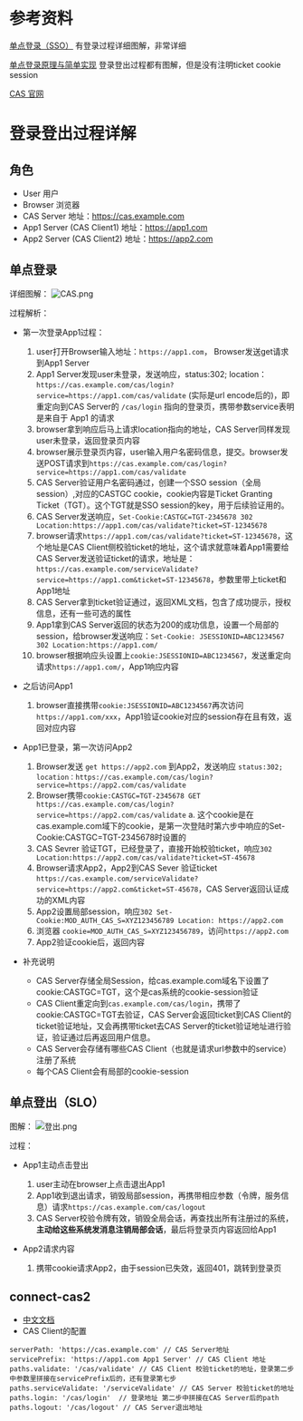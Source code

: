# 参考资料
[单点登录（SSO）](https://developer.aliyun.com/article/636281) 有登录过程详细图解，非常详细

[单点登录原理与简单实现](https://www.cnblogs.com/ywlaker/p/6113927.html) 登录登出过程都有图解，但是没有注明ticket cookie session

[CAS 官网](https://www.apereo.org/projects/cas)

# 登录登出过程详解

## 角色

- User 用户
- Browser 浏览器
- CAS Server  地址：https://cas.example.com
- App1 Server (CAS Client1) 地址：https://app1.com
- App2 Server (CAS Client2) 地址：https://app2.com

## 单点登录

详细图解：
![CAS.png](https://p6-juejin.byteimg.com/tos-cn-i-k3u1fbpfcp/82410e70abc84732997c17210f996da1~tplv-k3u1fbpfcp-watermark.image?)

过程解析：

- 第一次登录App1过程：
	1. user打开Browser输入地址：`https://app1.com`， Browser发送get请求到App1 Server
	2. App1 Server发现user未登录，发送响应，status:302; location：`https://cas.example.com/cas/login?service=https://app1.com/cas/validate`  (实际是url encode后的)，即重定向到CAS Server的 `/cas/login` 指向的登录页，携带参数service表明是来自于 App1 的请求
	3. browser拿到响应后马上请求location指向的地址，CAS Server同样发现user未登录，返回登录页内容
	4. browser展示登录页内容，user输入用户名密码信息，提交。browser发送POST请求到`https://cas.example.com/cas/login?service=https://app1.com/cas/validate`
	5. CAS Server验证用户名密码通过，创建一个SSO session（全局session）,对应的CASTGC cookie，cookie内容是Ticket Granting Ticket（TGT）。这个TGT就是SSO session的key，用于后续验证用的。
	6. CAS Server发送响应，`Set-Cookie:CASTGC=TGT-2345678 302 Location:https://app1.com/cas/validate?ticket=ST-12345678`
	7. browser请求`https://app1.com/cas/validate?ticket=ST-12345678`，这个地址是CAS Client侧校验ticket的地址，这个请求就意味着App1需要给CAS Server发送验证ticket的请求，地址是：`https://cas.example.com/serviceValidate?service=https://app1.com&ticket=ST-12345678`，参数里带上ticket和App1地址
	8. CAS Server拿到ticket验证通过，返回XML文档，包含了成功提示，授权信息，还有一些可选的属性
	9. App1拿到CAS Server返回的状态为200的成功信息，设置一个局部的session，给browser发送响应：`Set-Cookie: JSESSIONID=ABC1234567 302 Location:https://app1.com/`
	10. browser根据响应头设置上`cookie:JSESSIONID=ABC1234567`，发送重定向请求`https://app1.com/`，App1响应内容

- 之后访问App1
	1. browser直接携带`cookie:JSESSIONID=ABC1234567`再次访问`https://app1.com/xxx`，App1验证cookie对应的session存在且有效，返回对应内容

- App1已登录，第一次访问App2
	1. Browser发送 `get https://app2.com` 到App2，发送响应 `status:302; location：https://cas.example.com/cas/login?service=https://app2.com/cas/validate`
	2. Browser携带`cookie:CASTGC=TGT-2345678 GET https://cas.example.com/cas/login?service=https://app2.com/cas/validate`
		a. 这个cookie是在cas.example.com域下的cookie，是第一次登陆时第六步中响应的Set-Cookie:CASTGC=TGT-2345678时设置的
	3. CAS Sevrer 验证TGT，已经登录了，直接开始校验ticket，响应`302 Location:https://app2.com/cas/validate?ticket=ST-45678`
	4. Browser请求App2，App2到CAS Sever 验证ticket `https://cas.example.com/serviceValidate?service=https://app2.com&ticket=ST-45678`，CAS Server返回认证成功的XML内容
	5. App2设置局部session，响应`302 Set-Cookie:MOD_AUTH_CAS_S=XYZ123456789 Location: https://app2.com`
	6. 浏览器 `cookie=MOD_AUTH_CAS_S=XYZ123456789`，访问`https://app2.com`
	7. App2验证cookie后，返回内容

- 补充说明
    - CAS Server存储全局Session，给cas.example.com域名下设置了cookie:CASTGC=TGT，这个是cas系统的cookie-session验证
    - CAS Client重定向到`cas.example.com/cas/login`，携带了cookie:CASTGC=TGT去验证，CAS Server会返回ticket到CAS Client的ticket验证地址，又会再携带ticket去CAS Server的ticket验证地址进行验证，验证通过后再返回用户信息。
    - CAS Server会存储有哪些CAS Client（也就是请求url参数中的service）注册了系统
    - 每个CAS Client会有局部的cookie-session

## 单点登出（SLO）

图解：
![登出.png](https://p9-juejin.byteimg.com/tos-cn-i-k3u1fbpfcp/6abeea4dbb1840febd502ec87fa2b713~tplv-k3u1fbpfcp-watermark.image?)

过程：

- App1主动点击登出
    1. user主动在browser上点击退出App1
    2. App1收到退出请求，销毁局部session，再携带相应参数（令牌，服务信息）请求`https://cas.example.com/cas/logout`
    3. CAS Server校验令牌有效，销毁全局会话，再查找出所有注册过的系统，**主动给这些系统发消息注销局部会话**，最后将登录页内容返回给App1

- App2请求内容
    1. 携带cookie请求App2，由于session已失效，返回401，跳转到登录页 

## connect-cas2
- [中文文档](https://github.com/TencentWSRD/connect-cas2/blob/master/README.zh.md)
- CAS Client的配置
```
serverPath: 'https://cas.example.com' // CAS Server地址
servicePrefix: 'https://app1.com App1 Server' // CAS Client 地址
paths.validate: '/cas/validate' // CAS Client 校验ticket的地址，登录第二步中参数里拼接在servicePrefix后的，还有登录第七步
paths.serviceValidate: '/serviceValidate' // CAS Server 校验ticket的地址
paths.login: '/cas/login'  // 登录地址 第二步中拼接在CAS Server后的path 
paths.logout: '/cas/logout' // CAS Server退出地址
```
